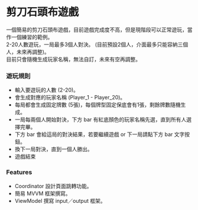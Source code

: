 
# 剪刀石頭布遊戲

一個簡易的剪刀石頭布遊戲，目前遊戲完成度不高，但是現階段可以正常遊玩，當作一個練習的範例。  
2-20人數遊玩，一局最多3個人對決。 (目前預設2個人，介面最多只能容納三個人，未來再調整)。  
目前只會隨機生成玩家名稱，無法自訂，未來有空再調整。

### 遊玩規則

- 輸入要遊玩的人數 (2-20)。
- 會生成對應的玩家名稱 (Player_1 - Player_20)。
- 每局都會生成固定牌數 (5張)，每個牌型固定保底會有1張，剩餘牌數隨機生成。
- 一局每兩個人開始對決，下方 bar 有紅底顏色的玩家名稱先選，直到所有人選擇完畢。
- 下方 bar 會給這局的對決結果，若要繼續遊戲 or 下一局請點下方 bar 文字按鈕。
-  換下一局對決，直到一個人勝出。
- 遊戲結束

### Features

-  Coordinator 設計頁面跳轉功能。
-  簡易 MVVM 框架撰寫。
-  ViewModel 撰寫 input／output 框架。


